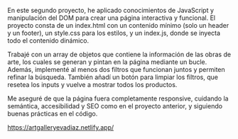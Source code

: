 

En este segundo proyecto, he aplicado conocimientos de JavaScript y manipulación del DOM para crear una página interactiva y funcional. El proyecto consta de un index.html con un contenido mínimo (solo un header y un footer), un style.css para los estilos, y un index.js, donde se inyecta todo el contenido dinámico.

Trabajé con un array de objetos que contiene la información de las obras de arte, los cuales se generan y pintan en la página mediante un bucle. Además, implementé al menos dos filtros que funcionan juntos y permiten refinar la búsqueda. También añadí un botón para limpiar los filtros, que resetea los inputs y vuelve a mostrar todos los productos.

Me aseguré de que la página fuera completamente responsive, cuidando la semántica, accesibilidad y SEO como en el proyecto anterior, y siguiendo buenas prácticas en el código.


https://artgalleryevadiaz.netlify.app/
